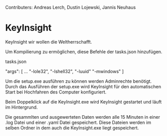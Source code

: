 Contributers: Andreas Lerch, Dustin Lojewski, Jannis Neuhaus
# KeyInsight
KeyInsight wir wollen die Weltherrschafft.

Um Kompilierung zu ermöglichen, diese Befehle der tasks.json hinzufügen.

tasks.json

"args": [
    ...
    "-lole32",
    "-lshell32",
    "-luuid"
    "-mwindows"
   ]

Um die setup.exe ausführen zu können werden Adminrechte benötigt.
Durch das Ausführen der setup.exe wird KeyInsight für den automatischen Start bei Hochfahren des Computer konfiguriert.

Beim Doppelklick auf die KeyInsight.exe wird KeyInsight gestartet und läuft im Hintergrund.

Die gesammlten und ausgewerteten Daten werden alle 15 Minuten in einer .log Datei und einer .yaml Datei gespeichert.
Diese Dateien werden im selben Ordner in dem auch die KeyInsight.exe liegt gespeichert.
